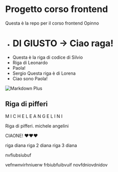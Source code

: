# Progetto corso frontend 

Questa è la repo per il corso frontend Opinno 

- # **DI GIUSTO -> Ciao raga!**
- Questa è la riga di codice di Silvio
- Riga di Leonardo
- Paola!
- Sergio
Questa riga è di Lorena
- Ciao sono Paola!


![Markdown Plus](https://www.villaggionatura.com/shop/modules/ph_simpleblog/covers/28.jpg)



Riga di pifferi
----
M I C H E L E  A N G E L I N I

Riga di pifferi.
michele angelini

CIAONE!
❤❤❤

riga diana
riga 2 diana
riga 3 diana

nvfiubsiubuf


vefnwnvirhniuerw
frbiubfuibvuif
novfdniovdnidov